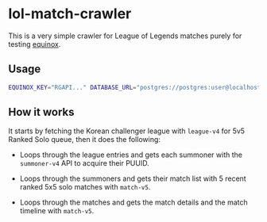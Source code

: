 # lol-match-crawler

This is a very simple crawler for League of Legends matches purely for testing [equinox](https://github.com/Kyagara/equinox/v2).

## Usage

```bash
EQUINOX_KEY="RGAPI..." DATABASE_URL="postgres://postgres:user@localhost:5432/database" go run . # or go build . && EQUINOX_KEY="" DATABASE_URL="" ./lol-match-crawler
```

## How it works

It starts by fetching the Korean challenger league with `league-v4` for 5v5 Ranked Solo queue, then it does the following:

- Loops through the league entries and gets each summoner with the `summoner-v4` API to acquire their PUUID.

- Loops through the summoners and gets their match list with 5 recent ranked 5x5 solo matches with `match-v5`.

- Loops through the matches and gets the match details and the match timeline with `match-v5`.
